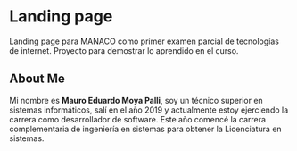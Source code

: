 # Landing page

Landing page para MANACO como primer examen parcial de tecnologías de internet. Proyecto para demostrar lo aprendido en el curso.

## About Me

Mi nombre es **Mauro Eduardo Moya Palli**, soy un técnico superior en sistemas informáticos, salí en el año 2019 y actualmente estoy ejerciendo la carrera como desarrollador de software. Este año comencé la carrera complementaria de ingeniería en sistemas para obtener la Licenciatura en sistemas.
